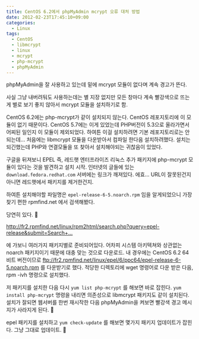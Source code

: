 ```yaml
---
title: CentOS 6.2에서 phpMyAdmin mcrypt 오류 대처 방법
date: 2012-02-23T17:45:10+09:00
categories:
  - Linux
tags:
  - CentOS
  - libmcrypt
  - linux
  - mcrypt
  - php-mcrypt
  - phpMyAdmin
---
```

phpMyAdmin을 잘 사용하고 있는데 밑에 mcrypt 모듈이 없다며 계속 경고가 뜬다.

사실 그냥 내버려둬도 사용하는데는 별 지장 없지만 모든 창마다 계속 빨강색으로 뜨는게 별로 보기 좋지 않아서 mcrypt 모듈을 설치하기로 함.

CentOS 6.2에는 php-mcrypt가 같이 설치되지 않는다. CentOS 레포지토리에 이 모듈이 없기 때문이다. CentOS 5.7에는 이게 있었는데 PHP버전이 5.3으로 올라가면서 어찌된 일인지 이 모듈이 제외되었다. 하여튼 이걸 설치하려면 기본 레포지토리로는 안되는데... 처음에는 libmcrypt 모듈을 다운받아서 컴파일 한다음 설치하려했다. 설치는 되긴했는데 PHP와 연결모듈을 또 찾아서 설치해야되는 귀찮음이 있었다.

구글을 뒤져보니 EPEL 즉, 레드햇 엔터프라이즈 리눅스 추가 패키지에 php-mcrypt 모듈이 있다는 것을 발견하고 설치 시작. 인터넷의 글들에 있는 `download.fedora.redhat.com` 서버에는 링크가 깨져있다. 에효... URL이 잘못된건지 아니면 레드햇에서 패키지를 제거한건지.

하여튼 설치해야할 파일명은 `epel-release-6-5.noarch.rpm` 임을 알게되었으니 가장 찾기 편한 rpmfind.net 에서 검색해봤다.

당연히 있다. 🙂

<http://fr2.rpmfind.net/linux/rpm2html/search.php?query=epel-release&submit=Search+...>

에 가보니 여러가지 패키지별로 준비되어있다. 어차피 시스템 아키텍쳐와 상관없는 noarch 패키지이기 때문에 대충 맞는 것으로 다운로드. 내 경우에는 CentOS 6.2 64비트 버전이므로 <ftp://fr2.rpmfind.net/linux/epel/6/ppc64/epel-release-6-5.noarch.rpm> 를 다운받기로 했다. 적당한 디렉토리에 wget 명령어로 다운 받은 다음, rpm -ivh 명령으로 설치했다.

저 패키지를 설치한 다음 다시 `yum list php-mcrypt` 를 해보면 바로 잡힌다. `yum install php-mcrypt` 명령을 내리면 의존성으로 libmcrypt 패키지도 같이 설치된다. 설치가 잘되면 웹서버를 한번 재시작한 다음 phpMyAdmin을 켜보면 빨강색 경고 메시지가 사라지게 된다. 🙂

epel 패키지를 설치하고 `yum check-update` 를 해보면 몇가지 패키지 업데이트가 잡힌다. 그냥 그대로 업데이트. 🙂
